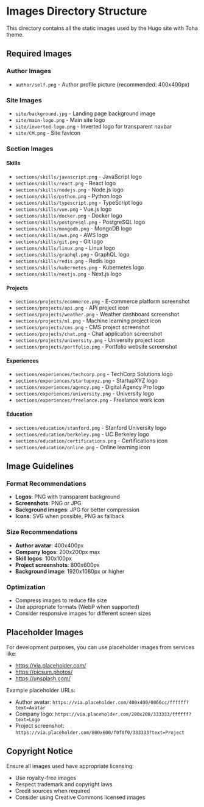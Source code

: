 # Images Directory Structure

This directory contains all the static images used by the Hugo site with Toha theme.

## Required Images

### Author Images
- `author/self.png` - Author profile picture (recommended: 400x400px)

### Site Images
- `site/background.jpg` - Landing page background image
- `site/main-logo.png` - Main site logo
- `site/inverted-logo.png` - Inverted logo for transparent navbar
- `site/CM.png` - Site favicon

### Section Images

#### Skills
- `sections/skills/javascript.png` - JavaScript logo
- `sections/skills/react.png` - React logo
- `sections/skills/nodejs.png` - Node.js logo
- `sections/skills/python.png` - Python logo
- `sections/skills/typescript.png` - TypeScript logo
- `sections/skills/vue.png` - Vue.js logo
- `sections/skills/docker.png` - Docker logo
- `sections/skills/postgresql.png` - PostgreSQL logo
- `sections/skills/mongodb.png` - MongoDB logo
- `sections/skills/aws.png` - AWS logo
- `sections/skills/git.png` - Git logo
- `sections/skills/linux.png` - Linux logo
- `sections/skills/graphql.png` - GraphQL logo
- `sections/skills/redis.png` - Redis logo
- `sections/skills/kubernetes.png` - Kubernetes logo
- `sections/skills/nextjs.png` - Next.js logo

#### Projects
- `sections/projects/ecommerce.png` - E-commerce platform screenshot
- `sections/projects/api.png` - API project icon
- `sections/projects/weather.png` - Weather dashboard screenshot
- `sections/projects/ml.png` - Machine learning project icon
- `sections/projects/cms.png` - CMS project screenshot
- `sections/projects/chat.png` - Chat application screenshot
- `sections/projects/university.png` - University project icon
- `sections/projects/portfolio.png` - Portfolio website screenshot

#### Experiences
- `sections/experiences/techcorp.png` - TechCorp Solutions logo
- `sections/experiences/startupxyz.png` - StartupXYZ logo
- `sections/experiences/agency.png` - Digital Agency Pro logo
- `sections/experiences/university.png` - University logo
- `sections/experiences/freelance.png` - Freelance work icon

#### Education
- `sections/education/stanford.png` - Stanford University logo
- `sections/education/berkeley.png` - UC Berkeley logo
- `sections/education/certifications.png` - Certifications icon
- `sections/education/online.png` - Online learning icon

## Image Guidelines

### Format Recommendations
- **Logos**: PNG with transparent background
- **Screenshots**: PNG or JPG
- **Background images**: JPG for better compression
- **Icons**: SVG when possible, PNG as fallback

### Size Recommendations
- **Author avatar**: 400x400px
- **Company logos**: 200x200px max
- **Skill logos**: 100x100px
- **Project screenshots**: 800x600px
- **Background image**: 1920x1080px or higher

### Optimization
- Compress images to reduce file size
- Use appropriate formats (WebP when supported)
- Consider responsive images for different screen sizes

## Placeholder Images

For development purposes, you can use placeholder images from services like:
- https://via.placeholder.com/
- https://picsum.photos/
- https://unsplash.com/

Example placeholder URLs:
- Author avatar: `https://via.placeholder.com/400x400/0066cc/ffffff?text=Avatar`
- Company logo: `https://via.placeholder.com/200x200/333333/ffffff?text=Logo`
- Project screenshot: `https://via.placeholder.com/800x600/f0f0f0/333333?text=Project`

## Copyright Notice

Ensure all images used have appropriate licensing:
- Use royalty-free images
- Respect trademark and copyright laws
- Credit sources when required
- Consider using Creative Commons licensed images